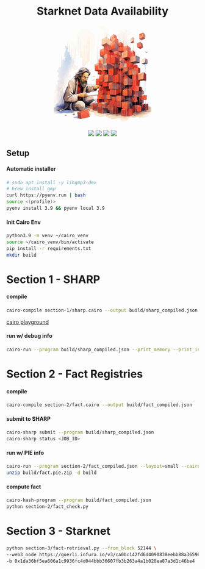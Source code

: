 <div align="center">
    <h1>Starknet Data Availability</h1>
    <img src="assets/DAtoshi.jpg" height="256">
    <br>
    <br>
    <a href="https://docs.google.com/presentation/d/1Jv_URt6uLy_kTS0GCjXnG7I3kdkfFDFB3k-Hc1j-Z_g/edit?usp=sharing"><img src="https://img.shields.io/badge/pres-starknet--cc-blue)"/></a>
    <a href="https://docs.starknet.io/documentation/architecture_and_concepts/Data_Availability/on-chain-data"><img src="https://img.shields.io/badge/docs-da-blue)"/></a>
    <a href="https://goerli.etherscan.io/address/0xde29d060D45901Fb19ED6C6e959EB22d8626708e"><img src="https://img.shields.io/badge/core--contracts-goerli-blue)"/></a>
    <a href="https://goerli.etherscan.io/address/0x8f97970aC5a9aa8D130d35146F5b59c4aef57963"><img src="https://img.shields.io/badge/verifier-goerli-blue)"/></a>
</div>


## Setup

#### Automatic installer

```sh
# sudo apt install -y libgmp3-dev
# brew install gmp
curl https://pyenv.run | bash
source <(profile)>
pyenv install 3.9 && pyenv local 3.9
```

#### Init Cairo Env

```sh
python3.9 -m venv ~/cairo_venv
source ~/cairo_venv/bin/activate
pip install -r requirements.txt
mkdir build
```

# Section 1 - SHARP

#### compile
```sh
cairo-compile section-1/sharp.cairo --output build/sharp_compiled.json
```
[cairo playground](https://www.cairo-lang.org/playground)

#### run w/ debug info
```sh
cairo-run --program build/sharp_compiled.json --print_memory --print_info --relocate_prints --layout=small --trace_file build/sharp_trace
```

# Section 2 - Fact Registries

#### compile
```sh
cairo-compile section-2/fact.cairo --output build/fact_compiled.json
```

#### submit to SHARP
```sh
cairo-sharp submit --program build/sharp_compiled.json
cairo-sharp status <JOB_ID>
```

#### run w/ PIE info
```sh
cairo-run --program section-2/fact_compiled.json --layout=small --cairo_pie_output=build/da.pie.zip
unzip build/fact.pie.zip -d build
```

#### compute fact
```sh
cairo-hash-program --program build/fact_compiled.json
python section-2/fact_check.py
```

# Section 3 - Starknet
```sh
python section-3/fact-retrieval.py --from_block 52144 \
--web3_node https://goerli.infura.io/v3/ca0bc142fd6d4090838eebb88a36596f \
-b 0x1da36bf5ea606a1c9936fc4d044bbb36607fb3b263a4a1b020ea87a3d1c46be4 
```
